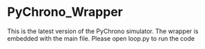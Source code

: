 # PyChrono_Wrapper
This is the latest version of the PyChrono simulator. The wrapper is embedded with the main file.
Please open loop.py     to run the code
